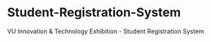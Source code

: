 # Student-Registration-System
VU Innovation &amp; Technology Exhibition - Student Registration System
